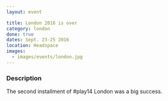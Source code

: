 ```yaml
---
layout: event

title: London 2016 is over
category: london
done: true
dates: Sept. 23-25 2016
location: Headspace
images:
  - images/events/london.jpg
---
```


### Description
The second installment of #play14 London was a big success.
